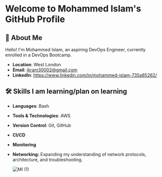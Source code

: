 # Welcome to Mohammed Islam's GitHub Profile

## 🚀 About Me

Hello! I'm Mohammed Islam, an aspiring DevOps Engineer, currently enrolled in a DevOps Bootcamp.

- **Location**: West London
- **Email**: ikram30002@gmail.com
- **LinkedIn**: https://www.linkedin.com/in/mohammed-islam-735a85262/

## 🛠️ Skills I am learning/plan on learning

- **Languages**: Bash
- **Tools & Technologies**: AWS
- **Version Control**: Git, GitHub
- **CI/CD**
- **Monitoring**
- **Networking:** Expanding my understanding of network protocols, architecture, and troubleshooting.

  ![MI (1)](https://github.com/user-attachments/assets/c2c68aeb-c25d-4206-8286-a895cb8c224a) 

